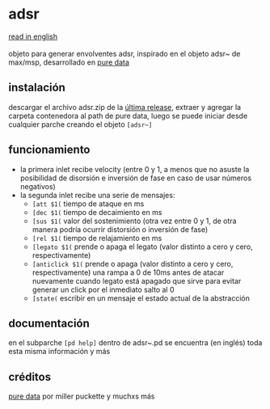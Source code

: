 # adsr
[read in english](https://github.com/teaecetyrannis/pd-adsr/blob/main/README_EN.md)
<br><br>
objeto para generar envolventes adsr, inspirado en el objeto adsr~ de max/msp, desarrollado en [pure data](https://github.com/pure-data/pure-data)


## instalación
descargar el archivo adsr.zip de la [última release](https://github.com/teaecetyrannis/pd-adsr/releases/tag/v1.0), extraer y agregar la carpeta contenedora al path de pure data, luego se puede iniciar desde cualquier parche creando el objeto `[adsr~]`


## funcionamiento
- la primera inlet recibe velocity (entre 0 y 1, a menos que no asuste la posibilidad de disorsión e inversión de fase en caso de usar números negativos)
- la segunda inlet recibe una serie de mensajes:
    - `[att $1(` tiempo de ataque en ms
    - `[dec $1(` tiempo de decaimiento en ms
    - `[sus $1(` valor del sostenimiento (otra vez entre 0 y 1, de otra manera podría ocurrir distorsión o inversión de fase)
    - `[rel $1(` tiempo de relajamiento en ms
    - `[legato $1(` prende o apaga el legato (valor distinto a cero y cero, respectivamente)
    - `[anticlick $1(` prende o apaga (valor distinto a cero y cero, respectivamente) una rampa a 0 de 10ms antes de atacar nuevamente cuando legato está apagado que sirve para evitar generar un click por el inmediato salto al 0
    - `[state(` escribir en un mensaje el estado actual de la abstracción


## documentación
en el subparche `[pd help]` dentro de adsr~.pd se encuentra (en inglés) toda esta misma información y más


## créditos
[pure data](https://github.com/pure-data/pure-data) por miller puckette y muchxs más
